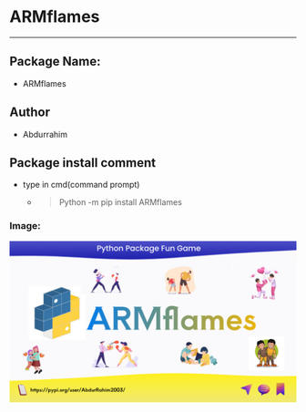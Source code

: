# ARMflames
___

## Package Name:
- ARMflames

## Author 
- Abdurrahim

## Package install comment

- type in cmd(command prompt)

  - > Python -m pip install ARMflames

### Image:

![The San Juan Mountains are beautiful!](https://github.com/Abdurrahimgithub/Python_Package/blob/main/ARMflames/ARMflames/static/GitPost.png "San Juan Mountains")
